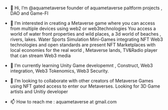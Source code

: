 - 👋 Hi, I’m @aquametaverse founder of aquametaverse paltform projects , DAO and Game-FI 
- 👀 I’m interested in creating a Metaverse game where you can access from multiple devices using web2 or web3technologies 
       You access a world of water front properties and wild places, a 3d world of beaches , rivers, lakes. 
       Water Sports Simulation Mini-Games integrating NFT Web3 technologies and open standards are present
       NFT Marketplaces with local economies for the real world , Metaverse lands, TV&Radio player that can stream Web3 media

- 🌱 I’m currently learning Unity Game developemnt , Construct, Web3 integration, Web3 Tokenomics, Web3 Security.
- 💞️ I’m looking to collaborate with other creators of Metaverse Games using NFT gated access to enter our Metaverses.
       Looking for 3D Game artists and Unitiy developer 
- 📫 How to reach me : aquametaverse at gmail.com 

